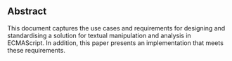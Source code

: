 
## Abstract

This document captures the use cases and requirements for designing and standardising a solution for textual manipulation and analysis in ECMAScript. In addition, this paper presents an implementation that meets these requirements.
